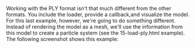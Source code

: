 Working with the PLY format isn't that much different from the other formats. You include the loader, provide a callback,and visualize the model. For this last example, however, we're going to do something different. Instead of rendering the model as a mesh, we'll use the information from this model to create a particle system (see the 15-load-ply.html example). The following screenshot shows this example:
